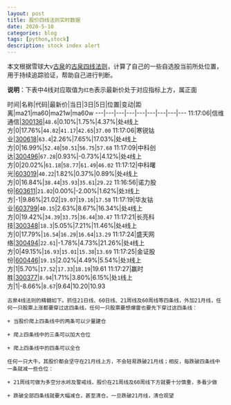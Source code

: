 ```yaml
---
layout: post
title: 股价四线法则实时数据
date: 2020-5-10
categories: blog
tags: [python,stock]
description: stock index alert
---
```



本文根据雪球大v[古泉](https://xueqiu.com/u/7148646888)的[古泉四线法则](https://xueqiu.com/7148646888/130498192)，计算了自己的一些自选股当前所处位置，用于持续追踪验证，帮助自己进行判断。

**说明**：下表中4线对应取值为`红色`表示最新价处于对应指标上方，属正面

时间|名称|代码|最新价|当日|3日|5日|位置|变动|距离|ma21|ma60|ma21w|ma60w
---|---|---|---|---|---|---|---|---
11:17:06|信维通信|[300136](https://xueqiu.com/S/SZ300136)|`48.6`|0.10%|1.75%|4.37%|处`4`线上方|0|17.76%|`44.82`|`41.17`|`42.65`|`37.00`
11:17:06|寒锐钴业|[300618](https://xueqiu.com/S/SZ300618)|`63.4`|2.26%|7.65%|17.03%|处`4`线上方|0|16.99%|`52.48`|`50.51`|`56.75`|`57.68`
11:17:09|中科创达|[300496](https://xueqiu.com/S/SZ300496)|`67.28`|0.93%|-0.73%|4.12%|处`4`线上方|0|20.02%|`61.18`|`58.77`|`61.49`|`46.02`
11:17:12|中科曙光|[603019](https://xueqiu.com/S/SH603019)|`40.22`|1.82%|0.37%|0.89%|处`4`线上方|0|16.84%|`38.44`|`35.93`|`35.61`|`29.22`
11:16:56|诺力股份|[603611](https://xueqiu.com/S/SH603611)|`21.02`|0.00%|-2.00%|1.62%|处`3`线上方|-1|9.86%|21.02|`19.07`|`19.16`|`17.58`
11:17:19|华友钴业|[603799](https://xueqiu.com/S/SH603799)|`40.15`|2.63%|8.67%|16.34%|处`4`线上方|0|19.42%|`34.39`|`33.75`|`36.44`|`30.47`
11:17:21|长亮科技|[300348](https://xueqiu.com/S/SZ300348)|`18.3`|5.05%|7.21%|11.46%|处`4`线上方|0|17.79%|`16.54`|`16.29`|`16.64`|`13.29`
11:17:24|盛天网络|[300494](https://xueqiu.com/S/SZ300494)|`22.61`|-1.78%|4.73%|21.26%|处`4`线上方|0|49.15%|`16.93`|`15.01`|`15.38`|`13.69`
11:17:25|金证股份|[600446](https://xueqiu.com/S/SH600446)|`19.15`|2.02%|4.49%|5.54%|处`3`线上方|1|5.70%|`17.52`|`17.33`|`18.19`|19.61
11:17:27|赢时胜|[300377](https://xueqiu.com/S/SZ300377)|`8.94`|1.71%|3.80%|6.15%|处`1`线上方|1|-8.66%|`8.67`|9.64|10.20|10.93

```
古泉4线法则的精髓如下。抓住21日线、60日线、21周线及60周线等四条线，外加21月线，任何一只股票上涨都要穿过这四条线，任何一只股票要想爆雷也要先下穿过这四条线：

+ 当股价爬上四条线中的两条可以少量建仓

+ 爬上四条线中的三条可以加大仓位

+ 爬上四条线中的四条可以全仓

任何一只大牛，其股价都会坚守在21月线上方，不会轻易跌破21月线；相反，每跌破四条线中一条就减一些仓位：

+ 21周线可做为多空分水岭及警戒线，股价在21周线及60周线下方就要十分慎重，多看少做

+ 跌破全部四条线就要大幅减仓，甚至清仓，一旦跌破21月线，清仓观望
```